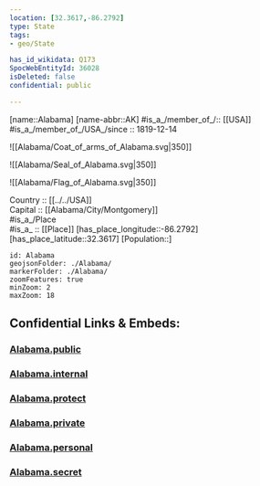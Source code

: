 ```yaml
---
location: [32.3617,-86.2792] 
type: State
tags:
- geo/State

has_id_wikidata: Q173 
SpocWebEntityId: 36028
isDeleted: false
confidential: public

---
```

[name::Alabama] 
[name-abbr::AK] 
#is_a_/member_of_/:: [[USA]]
#is_a_/member_of_/USA_/since :: 1819-12-14 

![[Alabama/Coat_of_arms_of_Alabama.svg|350]] 

![[Alabama/Seal_of_Alabama.svg|350]] 

![[Alabama/Flag_of_Alabama.svg|350]] 

Country :: [[../../USA]]  
Capital :: [[Alabama/City/Montgomery]]  
#is_a_/Place  
#is_a_ :: [[Place]] 
[has_place_longitude::-86.2792] 
[has_place_latitude::32.3617] 
[Population::] 



```leaflet
id: Alabama
geojsonFolder: ./Alabama/
markerFolder: ./Alabama/
zoomFeatures: true 
minZoom: 2 
maxZoom: 18
```


## Confidential Links & Embeds: 

### [Alabama.public](/_public/\Earth\Continent\America~North\USA\USA~CentralAlabama.public.md) 

### [Alabama.internal](/_internal/\Earth\Continent\America~North\USA\USA~CentralAlabama.internal.md) 

### [Alabama.protect](/_protect/\Earth\Continent\America~North\USA\USA~CentralAlabama.protect.md) 

### [Alabama.private](/_private/\Earth\Continent\America~North\USA\USA~CentralAlabama.private.md) 

### [Alabama.personal](/_personal/\Earth\Continent\America~North\USA\USA~CentralAlabama.personal.md) 

### [Alabama.secret](/_secret/\Earth\Continent\America~North\USA\USA~CentralAlabama.secret.md)

